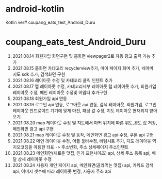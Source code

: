 # android-kotlin

Kotlin ver# coupang_eats_test_Android_Duru
# coupang_eats_test_Android_Duru
1. 2021.08.14
  회원가입 화면구현 및 홈화면 viewpager2로 자동 광고 출력 기능 추가
2. 2021.08.15
  홈화면 카테고리 recyclerview추가, 마이 페이지 화며 추가, 네이버 지도 sdk 추가, 검색화면 구현
3. 2021.08.16
  레이아웃 수정 및 카테코리 클릭 인텐트 추가
4. 2021.08.17
  맵 레이아웃 수정, 카테고리세부 레이아웃 탭 레이아웃 추가, 회원가입 레이아웃 수정, 메인 레이아웃 수정및 어뎁터 추가구현
5. 2021.08.18
  회원가입 api 연동
6. 2021.08.19
  로그인 api 연동, 로그아웃 api 연동, 검색 레이아웃, 회원가입, 로그인 레이아웃 안드로이드 기기에 맞게 마진, 패딩 값 수정, 지도 레이아웃 현재위치 받아오기
7. 2021.08.20
  map 레이아웃 수정 및 지도에서 마커 위치에 따른 위도,경도 값 저장, 메인화면 광고 api 구현
8. 2021.08.21
  map 레이아웃 수정 및 동작, 메인화면 광고 api 수정, 쿠폰 api 구현
9. 2021.08.22
  메인 레이아웃 수정, 어플 툴바수정, 바텀시트 추가, 지도 레이아웃 역지오코딩을 이용한 좌표 -> 주소변화, 주소 상세페이지 주소인텐트
10. 2021.08.23
 메인화면(새로운 맛집, 인기 프랜차이즈) api, 상세 주소 등록 api, 배달 상세 레이아웃 수정
11. 2021.08.24
 사용자 개인 페이지 api, 메인화면(골라먹는 맛집) api, 키워드 검색 api, 이미지 갯수에 따라 레이아웃 변경, 사용자 주소 api
